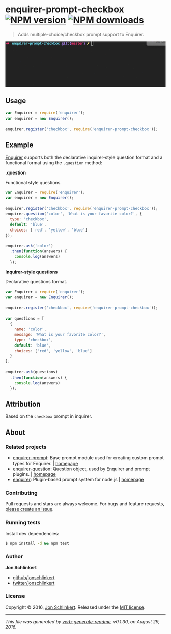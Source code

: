 # enquirer-prompt-checkbox [![NPM version](https://img.shields.io/npm/v/enquirer-prompt-checkbox.svg?style=flat)](https://www.npmjs.com/package/enquirer-prompt-checkbox) [![NPM downloads](https://img.shields.io/npm/dm/enquirer-prompt-checkbox.svg?style=flat)](https://npmjs.org/package/enquirer-prompt-checkbox)

> Adds multiple-choice/checkbox prompt support to Enquirer.

![checkbox prompt example](https://raw.githubusercontent.com/enquirer/enquirer-prompt-checkbox/master/example.gif)

## Usage

```js
var Enquirer = require('enquirer');
var enquirer = new Enquirer();

enquirer.register('checkbox', require('enquirer-prompt-checkbox'));
```

## Example

[Enquirer](https://github.com/jonschlinkert/enquirer) supports both the declarative inquirer-style question format and a functional format using the `.question` method:

**.question**

Functional style questions.

```js
var Enquirer = require('enquirer');
var enquirer = new Enquirer();

enquirer.register('checkbox', require('enquirer-prompt-checkbox'));
enquirer.question('color', 'What is your favorite color?', {
  type: 'checkbox',
  default: 'blue',
  choices: ['red', 'yellow', 'blue']
});

enquirer.ask('color')
  .then(function(answers) {
    console.log(answers)
  });
```

**Inquirer-style questions**

Declarative questions format.

```js
var Enquirer = require('enquirer');
var enquirer = new Enquirer();

enquirer.register('checkbox', require('enquirer-prompt-checkbox'));

var questions = [
  {
    name: 'color',
    message: 'What is your favorite color?',
    type: 'checkbox',
    default: 'blue',
    choices: ['red', 'yellow', 'blue']
  }
];

enquirer.ask(questions)
  .then(function(answers) {
    console.log(answers)
  });
```

## Attribution

Based on the `checkbox` prompt in inquirer.

## About

### Related projects

* [enquirer-prompt](https://www.npmjs.com/package/enquirer-prompt): Base prompt module used for creating custom prompt types for Enquirer. | [homepage](https://github.com/enquirer/enquirer-prompt "Base prompt module used for creating custom prompt types for Enquirer.")
* [enquirer-question](https://www.npmjs.com/package/enquirer-question): Question object, used by Enquirer and prompt plugins. | [homepage](https://github.com/enquirer/enquirer-question "Question object, used by Enquirer and prompt plugins.")
* [enquirer](https://www.npmjs.com/package/enquirer): Plugin-based prompt system for node.js | [homepage](https://github.com/jonschlinkert/enquirer "Plugin-based prompt system for node.js")

### Contributing

Pull requests and stars are always welcome. For bugs and feature requests, [please create an issue](../../issues/new).

### Running tests

Install dev dependencies:

```sh
$ npm install -d && npm test
```

### Author

**Jon Schlinkert**

* [github/jonschlinkert](https://github.com/jonschlinkert)
* [twitter/jonschlinkert](http://twitter.com/jonschlinkert)

### License

Copyright © 2016, [Jon Schlinkert](https://github.com/jonschlinkert).
Released under the [MIT license](https://github.com/enquirer/enquirer-prompt-checkbox/blob/master/LICENSE).

***

_This file was generated by [verb-generate-readme](https://github.com/verbose/verb-generate-readme), v0.1.30, on August 29, 2016._